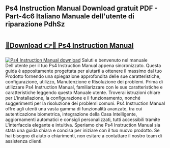 ## Ps4 Instruction Manual Download gratuit PDF - Part-4c6 Italiano Manuale dell'utente di riparazione PdhSz

# <h2><a href="http://dfgfqp.blite.top/?on=Ps4+Instruction+Manual">🔗Download 👉🔴 Ps4 Instruction Manual</a></h2>

[![Ps4 Instruction Manual download](https://i.imgur.com/lujVjoI.png)](http://dfgfqp.blite.top/?on=Ps4+Instruction+Manual)
Saluti e benvenuto nel manuale Dell'utente per il tuo Ps4 Instruction Manual appena sincronizzato. Questa guida è appositamente progettata per aiutarti a ottenere il massimo dal tuo Prodotto fornendo una spiegazione approfondita delle sue caratteristiche, configurazione, utilizzo, Manutenzione e Risoluzione dei problemi. Prima di utilizzare Ps4 Instruction Manual, familiarizzare con le sue caratteristiche e caratteristiche leggendo questo Manuale utente. Troverai istruzioni chiare per L'installazione, la configurazione e il funzionamento, nonché suggerimenti per la risoluzione dei problemi comuni. Ps4 Instruction Manual offre agli utenti una vasta gamma di funzionalità avanzate, tra cui autenticazione biometrica, integrazione della Casa Intelligente, aggiornamenti automatici e consigli personalizzati, tutti accessibili tramite L'interfaccia elegante e intuitiva. Speriamo che Ps4 Instruction Manual sia stata una guida chiara e concisa per iniziare con il tuo nuovo prodotto. Se hai bisogno di aiuto o chiarimenti, non esitare a contattare il nostro team di assistenza clienti.
